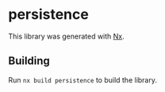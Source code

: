 # persistence

This library was generated with [Nx](https://nx.dev).

## Building

Run `nx build persistence` to build the library.

